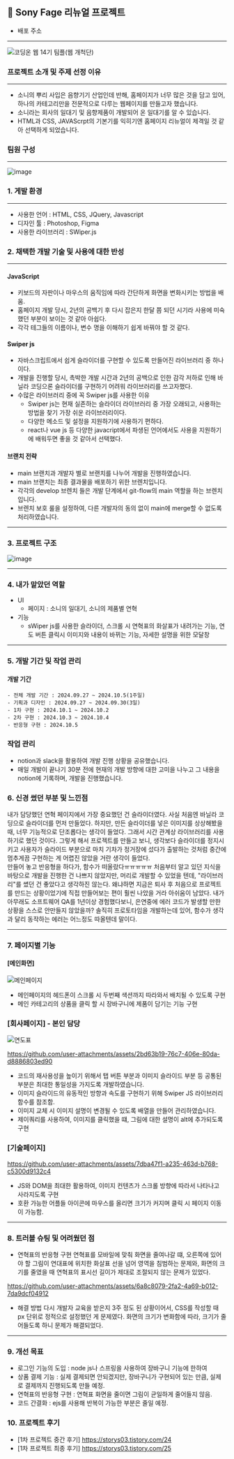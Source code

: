 ## 📖 Sony Fage 리뉴얼 프로젝트

- 배포 주소

---

![코딩온 웹 14기 팀플(웹 개척단)](https://github.com/user-attachments/assets/4d1c6184-c46a-4ff6-9c73-48ef38c6085d)

### 프로젝트 소개 및 주제 선정 이유
---
-  소니의 뿌리 사입은 음향기기 산업인데 반해, 홈페이지가 너무 많은 것을 담고 있어, 하나의 카테고리만을 전문적으로 다루는 웹페이지를 만들고자 했습니다.
-  소니라는 회사의 일대기 및 음향제품이 개발되어 온 일대기를 알 수 있습니다.
-  HTML과 CSS, JAVAScrpt의 기본기를 익히기엔 홈페이지 리뉴얼이 제격일 것 같아 선택하게 되었습니다.

### 팀원 구성
---
![image](https://github.com/user-attachments/assets/7b4f1e5b-4c7c-431e-b767-e8361e60fc35)

### 1. 게발 환경
---
- 사용한 언어 : HTML, CSS, JQuery, Javascript
- 디자인 툴 : Photoshop, Figma
- 사용한 라이브러리 : SWiper.js

### 2. 채택한 개발 기술 및 사용에 대한 반성
---
#### JavaScript
   - 키보드의 자판이나 마우스의 움직임에 따라 간단하게 화면을 변화시키는 방법을 배움.
   - 홈페이지 개발 당시, 2년의 공백기 후 다시 잡은지 한달 쯤 되던 시기라 사용에 미숙했던 부분이 보이는 것 같아 아쉽다.
   - 각각 테그들의 이름이나, 변수 명을 이해하기 쉽게 바꿔야 할 것 같다.
#### Swiper js
  - 자바스크립트에서 쉽게 슬라이더를 구현할 수 있도록 만들어진 라이브러리 중 하나이다.
  - 개발을 진행할 당시, 촉박한 개발 시간과 2년의 공백으로 인한 감각 저하로 인해 바닐라 코딩으론 슬라이더를 구현하기 어려워 라이브러리를 쓰고자했다.
  - 수많은 라이브러리 중에 꼭 Swiper js를 사용한 이유
     - Swiper js는 현재 실존하는 슬라이더 라이브러리 중 가장 오래되고, 사용하는 방법을 찾기 가장 쉬운 라이브러리이다.
     -  다양한 메소드 및 설정을 지원하기에 사용하기 편하다.
     -  react나 vue js 등 다양한 javacript에서 파생된 언어에서도 사용을 지원하기에 배워두면 좋을 것 같아서 선택했다.
#### 브랜치 전략
- main 브랜치과 개발자 별로 브랜치를 나누어 개발을 진행하였습니다.
- main 브랜치는 최종 결과물을 배포하기 위한 브렌치입니다.
- 각각의 develop 브렌치 들은 개발 단계에서 git-flow의 main 역할을 하는 브렌치입니다. 
- 브렌치 보호 룰을 설정하여, 다른 개발자의 동의 없이 main에 merge할 수 없도록 처리하였습니다.

---
### 3. 프로젝트 구조
![image](https://github.com/user-attachments/assets/6a17b543-53d9-44dc-9e93-f73000c2227e)

---
###  4. 내가 맡았던 역할
-  UI
   - 페이지 : 소니의 일대기, 소니의 제품별 연혁
- 기능
   - sWiper js를 사용한 슬라이더, 스크롤 시 연혁표의 화살표가 내려가는 기능, 연도 버튼 클릭시 이미지와 내용이 바뀌는 기능, 자세한 설명을 위한 모달창

 ---
 ### 5. 개발 기간 및 작업 관리
 
 #### 개발 기간
    - 전체 개발 기간 : 2024.09.27 ~ 2024.10.5(1주일)
    - 기획과 디자인 : 2024.09.27 ~ 2024.09.30(3일)
    - 1차 구현 : 2024.10.1 ~ 2024.10.2
    - 2차 구현 : 2024.10.3 ~ 2024.10.4
    - 반응형 구현 : 2024.10.5
###  작업 관리
- notion과 slack을 활용하여 개발 진행 상황을 공유했습니다.
- 매일 개발이 끝나기 30분 전에 현재의 개발 방향에 대한 고미을 나누고 그 내용을 notion에 기록하며, 개발을 진행했습니다.

### 6. 신경 썼던 부분 및 느낀점
내가 담당했던 연혁 페이지에서 가장 중요했던 건 슬라이더였다. 
사실 처음엔 바닐라 코딩으로 슬라이더를 먼저 만들었다. 
하지만, 만든 슬라이더를 넣은 이미지를 상상해봤을 때, 너무 기능적으로 단조롭다는 생각이 들었다. 
그래서 시간 관계상 라이브러리를 사용하기로 했던 것이다.
그렇게 해서 프로젝트를 만들고 보니, 생각보다 슬라이더를 정지시키고 사용자가 슬라이드 부분으로 마치 기차가 정거장에 섰다가 출발하는 것처럼 중간에 멈추게끔 구현하는 게 어렵진 않았을 거란 생각이 들었다.  
만들어 놓고 반응형을 하다가, 함수가 떠올랐다ㅠㅠㅠㅠㅠ 
처음부터 알고 있던 지식을 바탕으로 개발을 진행한 건 나쁘지 않았지만, 머리로 개발할 수 있었을 텐데, "라이브러리"를 쎴던 건 좋았다고 생각하진 않는다.
왜냐하면 지금은 퇴사 후 처음으로 프로젝트를 만드는 상황이었기에 직접 만들어보는 편이 훨씬 나았을 거라 아쉬움이 남았다.
내가 아무래도 소프트웨어 QA를 1년이상 경험했다보니, 은연중에 에러 코드가 발생할 만한 상황을 스스로 안만들지 않았을까? 솔직히 프로토타임을 개발하는데 있어, 함수가 생각과 달리 동작하는 에러는 어느정도 따올텐데 말이다.

---
### 7. 페이지별 기능

#### [메인화면] 
![메인페이지](https://github.com/user-attachments/assets/aaa570e2-4e41-445a-9e41-14a9214ce814)

- 메인페이지의 헤드폰이 스크롤 시 두번째 색션까지 따라와서 배치될 수 있도록 구현
- 메인 카테고리의 상품을 클릭 할 시 장바구니에 제품이 담기는 기능 구현

### [회사페이지] - 본인 담당

![연도표](https://github.com/user-attachments/assets/689b9aab-af12-4319-90c2-6f4842a6f448)

https://github.com/user-attachments/assets/2bd63b19-76c7-406e-80da-d8886803ed90

- 코드의 재사용성을 높이기 위해서 탭 버튼 부분과 이미지 슬라이드 부분 등 공통된 부분은 최대한 통일성을 가지도록 개발하였습니다.
- 이미지 슬라이드의 유동적인 방향과 속도를 구현하기 위해 Swiper JS 라이브러리 함수를 참조함.
- 이미지 교체 시 이미지 설명이 변경될 수 있도록 배열을 만들어 관리하였습니다.
- 제이쿼리를 사용하여, 이미지를 클릭했을 떄, 그림에 대한 설명이 alt에 추가되도록 구현


### [기술페이지]

https://github.com/user-attachments/assets/7dba47f1-a235-463d-b768-c5300d9132c4

- JS와 DOM을 최대한 활용하여, 이미지 컨텐츠가 스크롤 방향에 따라서 나타나고 사라지도록 구현
- 호환 가능한 어플들 아이콘에 마우스를 올리면 크기가 커지며 클릭 시 페이지 이동이 가능함.
    
---
### 8. 트러블 슈팅 및 어려웠던 점
- 연혁표의 반응형 구현
  연혁표를 모바일에 맞춰 화면을 줄여나갈 떄, 오른쪽에 있어야 할 그림이 연대표에 위치한 화살표 선을 넘어 영역을 침범하는 문제와, 화면의 크기를 줄였을 때 연혁표의 표시선 길이가 제대로 조절되지 않는 문제가 있었다.

https://github.com/user-attachments/assets/6a8c8079-2fa2-4a69-b012-7da9dcf04912

- 해결 방법
  다시 개발자 교육을 받은지 3주 정도 된 상황이어서, CSS를 작성할 때 px 단위로 정적으로 설정했던 게 문제였다. 화면의 크기가 변화함에 따라, 크기가 줄어들도록 하니 문제가 해결되었다.
 

---
### 9. 개선 목표
- 로그인 기능의 도입 : node js나 스프링을 사용하여 장바구니 기능에 한하여 
- 상품 결제 기능 : 실제 결제되면 안되겠지만, 장바구니가 구현되어 있는 만큼, 실제로 결제까지 진행되도록 만들 예정.
- 연혁표의 반응형 구현 : 연혁표 화면을 줄이면 그림이 균일하게 줄어들지 않음.
- 코드 간결화 : ejs를 사용해 반복이 가능한 부분은 줄일 예정.

### 10. 프로젝트 후기
- [1차 프로젝트 중간 후기] https://storys03.tistory.com/24
- [1차 프로젝트 최종 후기] https://storys03.tistory.com/25




    
    

